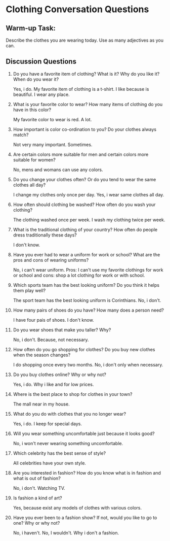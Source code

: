# Clothing Conversation Questions

## Warm-up Task:

Describe the clothes you are wearing today. Use as many adjectives as you can.

## Discussion Questions

1. Do you have a favorite item of clothing? What is it? Why do you like it? When do you wear it? <p>
Yes, i do. My favorite item of clothing is a t-shirt. I like because is beautiful. I wear any place.

2. What is your favorite color to wear? How many items of clothing do you have in this color? <p>
My favorite color to wear is red. A lot.

3. How important is color co-ordination to you? Do your clothes always match? <p>
Not very many important. Sometimes.

4. Are certain colors more suitable for men and certain colors more suitable for women? <p>
No, mens and womans can use any colors.

5. Do you change your clothes often? Or do you tend to wear the same clothes all day? <p>
I change my clothes only once per day. Yes, i wear same clothes all day.

6. How often should clothing be washed? How often do you wash your clothing? <p>
The clothing washed once per week. I wash my clothing twice per week. 

7. What is the traditional clothing of your country? How often do people dress traditionally these days? <p>
I don't know. 

8. Have you ever had to wear a uniform for work or school? What are the pros and cons of wearing uniforms? <p>
No, i can't wear uniform. Pros: I can't use my favorite clothings for work or school and cons: shop a lot clothing for work or with school.

9. Which sports team has the best looking uniform? Do you think it helps them play well? <p>
The sport team has the best looking uniform is Corinthians. No, i don't.

10. How many pairs of shoes do you have? How many does a person need? <p>
I have four pais of shoes. I don't know.

11. Do you wear shoes that make you taller? Why? <p>
No, i don't. Because, not necessary.

12. How often do you go shopping for clothes? Do you buy new clothes when the season changes? <p>
I do shopping once every two months. No, i don't only when necessary.

13. Do you buy clothes online? Why or why not? <p>
Yes, i do. Why i like and for low prices.

14. Where is the best place to shop for clothes in your town? <p>
The mall near in my house.

15. What do you do with clothes that you no longer wear? <p>
Yes, i do. I keep for special days.

16. Will you wear something uncomfortable just because it looks good? <p>
No, i won't never wearing something uncomfortable.

17. Which celebrity has the best sense of style? <p>
All celebrities have your own style.

18. Are you interested in fashion? How do you know what is in fashion and what is out of fashion? <p>
No, i don't. Watching TV.

19. Is fashion a kind of art? <p>
Yes, because exist any models of clothes with various colors.

20. Have you ever been to a fashion show? If not, would you like to go to one? Why or why not? <p>
No, i haven't. No, I wouldn't. Why i don't a fashion.